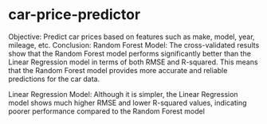 # car-price-predictor
Objective: Predict car prices based on features such as make, model, year, mileage, etc.
Conclusion: Random Forest Model: The cross-validated results show that the Random Forest model performs significantly better than the Linear Regression model in terms of both RMSE and R-squared. This means that the Random Forest model provides more accurate and reliable predictions for the car data.

Linear Regression Model: Although it is simpler, the Linear Regression model shows much higher RMSE and lower R-squared values, indicating poorer performance compared to the Random Forest model
